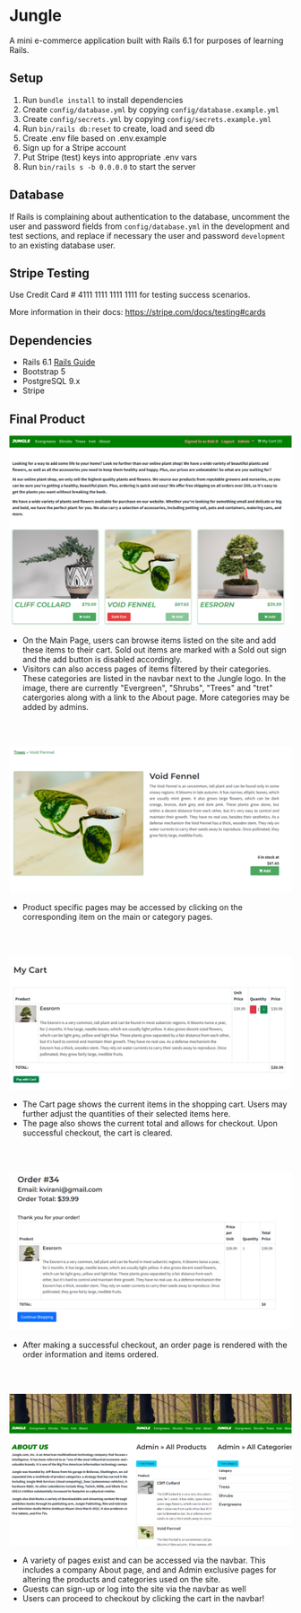 # Jungle

A mini e-commerce application built with Rails 6.1 for purposes of learning Rails.

## Setup

1. Run `bundle install` to install dependencies
2. Create `config/database.yml` by copying `config/database.example.yml`
3. Create `config/secrets.yml` by copying `config/secrets.example.yml`
4. Run `bin/rails db:reset` to create, load and seed db
5. Create .env file based on .env.example
6. Sign up for a Stripe account
7. Put Stripe (test) keys into appropriate .env vars
8. Run `bin/rails s -b 0.0.0.0` to start the server

## Database

If Rails is complaining about authentication to the database, uncomment the user and password fields from `config/database.yml` in the development and test sections, and replace if necessary the user and password `development` to an existing database user.

## Stripe Testing

Use Credit Card # 4111 1111 1111 1111 for testing success scenarios.

More information in their docs: <https://stripe.com/docs/testing#cards>

## Dependencies

- Rails 6.1 [Rails Guide](http://guides.rubyonrails.org/v6.1/)
- Bootstrap 5
- PostgreSQL 9.x
- Stripe


## Final Product

!["Main Page"](https://github.com/dan-suen/jungle-rails/blob/master/public/sample/1a.png?raw=true)
- On the Main Page, users can browse items listed on the site and add these items to their cart. Sold out items are marked with a Sold out sign and the add button is disabled accordingly.
- Visitors can also access pages of items filtered by their categories. These categories are listed in the navbar next to the Jungle logo. In the image, there are currently "Evergreen", "Shrubs", "Trees" and "tret" catergories along with a link to the About page. More categories may be added by admins.

<br />
<br />

!["Product Page"](https://github.com/dan-suen/jungle-rails/blob/master/public/sample/2a.png?raw=true)
- Product specific pages may be accessed by clicking on the corresponding item on the main or category pages.


<br />
<br />

!["Current Cart"](https://github.com/dan-suen/jungle-rails/blob/master/public/sample/3a.png?raw=true)
- The Cart page shows the current items in the shopping cart. Users may further adjust the quantities of their selected items here.
- The page also shows the current total and allows for checkout. Upon successful checkout, the cart is cleared.


<br />
<br />

!["Order Page"](https://github.com/dan-suen/jungle-rails/blob/master/public/sample/4a.png?raw=true)
- After making a successful checkout, an order page is rendered with the order information and items ordered.

<br />
<br />

!["Multiple pages for features"](https://github.com/dan-suen/jungle-rails/blob/master/public/sample/5a.png?raw=true)
- A variety of pages exist and can be accessed via the navbar. This includes a company About page, and and Admin exclusive pages for altering the products and categories used on the site.
- Guests can sign-up or log into the site via the navbar as well
- Users can proceed to checkout by clicking the cart in the navbar!